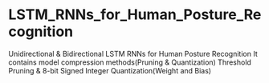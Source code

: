 # LSTM_RNNs_for_Human_Posture_Recognition
Unidirectional & Bidirectional LSTM RNNs for Human Posture Recognition
It contains model compression methods(Pruning & Quantization)
Threshold Pruning & 8-bit Signed Integer Quantization(Weight and Bias)
